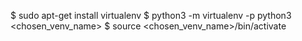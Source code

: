 $ sudo apt-get install virtualenv
$ python3 -m virtualenv -p python3 <chosen_venv_name>
$ source <chosen_venv_name>/bin/activate
